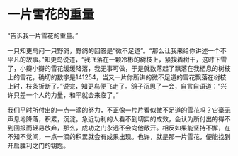 # 一片雪花的重量

“告诉我一片雪花的重量。” 

 一只知更鸟问一只野鸽，野鸽的回答是“微不足道”。“那么让我来给你讲述一个不平凡的故事。”知更鸟说道，“我飞落在一颗冷彬的树枝上，紧挨着树干，这时下雪了，小瓣小瓣的雪花缓缓降落，我无事可做，于是就数落起了飘落在我栖息的树枝上的雪花，确切的数字是141254，当又一片你所讲的微不足道的雪花飘落在树枝上时，枝条折断了。”说完，知更鸟便飞走了。鸽子沉思了一会，自言自语道：“兴许只差一个人的力量，和平就会来临了。” 

 我们平时所付出的一点一滴的努力，不正像一片片看似微不足道的雪花吗？它毫无声息地降落，积累，沉淀。急近功利的人看不到切实的成效，会认为所付出的得不到回报而轻易放弃，那么，成功之门永远不会向他敞开。相反如果能坚持不懈，在不知不觉间，一点一滴的积累就会有成果出现。也许，就是那一片雪花，便能找到开启胜利之门的钥匙。
 